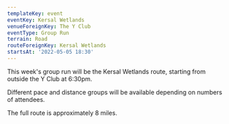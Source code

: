 ```yaml
---
templateKey: event 
eventKey: Kersal Wetlands
venueForeignKey: The Y Club 
eventType: Group Run
terrain: Road 
routeForeignKey: Kersal Wetlands
startsAt: '2022-05-05 18:30'
---
```

This week's group run will be the Kersal Wetlands route,
starting from outside the Y Club at 6:30pm.

Different pace and distance groups will be available depending on
numbers of attendees.

The full route is approximately 8 miles.
